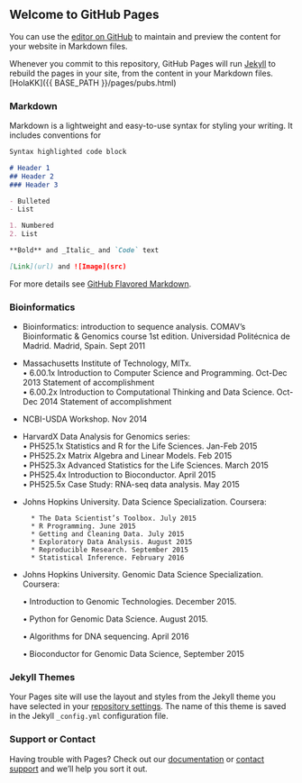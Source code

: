 ## Welcome to GitHub Pages

You can use the [editor on GitHub](https://github.com/jdieramon/jdieramon.github.io/edit/master/index.md) to maintain and preview the content for your website in Markdown files.

Whenever you commit to this repository, GitHub Pages will run [Jekyll](https://jekyllrb.com/) to rebuild the pages in your site, from the content in your Markdown files.
[HolaKK]({{ BASE_PATH }}/pages/pubs.html)
### Markdown

Markdown is a lightweight and easy-to-use syntax for styling your writing. It includes conventions for

```markdown
Syntax highlighted code block

# Header 1
## Header 2
### Header 3

- Bulleted
- List

1. Numbered
2. List

**Bold** and _Italic_ and `Code` text

[Link](url) and ![Image](src)
```

For more details see [GitHub Flavored Markdown](https://guides.github.com/features/mastering-markdown/).

### Bioinformatics  
* Bioinformatics: introduction to sequence analysis. COMAV’s Bioinformatic & Genomics course 1st edition. Universidad Politécnica de Madrid. Madrid, Spain. Sept 2011
  
* Massachusetts Institute of Technology, MITx.  
      • 6.00.1x Introduction to Computer Science and Programming. Oct-Dec 2013 Statement of accomplishment   
      • 6.00.2x Introduction to Computational Thinking and Data Science. Oct-Dec 2014 Statement of accomplishment  
      
* NCBI-USDA Workshop. Nov 2014  
    
* HarvardX Data Analysis for Genomics series:  
      • PH525.1x Statistics and R for the Life Sciences. Jan-Feb 2015  
      • PH525.2x Matrix Algebra and Linear Models. Feb 2015  
      • PH525.3x Advanced Statistics for the Life Sciences.  March 2015  
      • PH525.4x Introduction to Bioconductor. April 2015  
      • PH525.5x Case Study: RNA-seq data analysis. May 2015
  
* Johns Hopkins University. Data Science Specialization. Coursera: 
  
        * The Data Scientist’s Toolbox. July 2015
        * R Programming. June 2015  
        * Getting and Cleaning Data. July 2015  
        * Exploratory Data Analysis. August 2015  
        * Reproducible Research. September 2015  
        * Statistical Inference. February 2016


* Johns Hopkins University. Genomic Data Science Specialization. Coursera:

    • Introduction to Genomic Technologies. December 2015. 

    • Python for Genomic Data Science. August 2015.

    • Algorithms for DNA sequencing. April 2016 

    • Bioconductor for Genomic Data Science, September 2015



### Jekyll Themes

Your Pages site will use the layout and styles from the Jekyll theme you have selected in your [repository settings](https://github.com/jdieramon/jdieramon.github.io/settings). The name of this theme is saved in the Jekyll `_config.yml` configuration file.

### Support or Contact

Having trouble with Pages? Check out our [documentation](https://help.github.com/categories/github-pages-basics/) or [contact support](https://github.com/contact) and we’ll help you sort it out.
